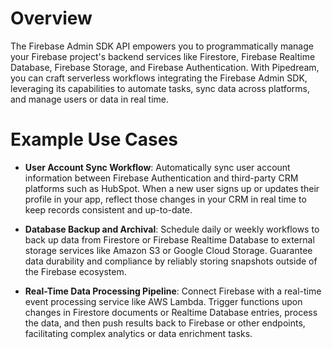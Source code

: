 # Overview

The Firebase Admin SDK API empowers you to programmatically manage your Firebase project's backend services like Firestore, Firebase Realtime Database, Firebase Storage, and Firebase Authentication. With Pipedream, you can craft serverless workflows integrating the Firebase Admin SDK, leveraging its capabilities to automate tasks, sync data across platforms, and manage users or data in real time.

# Example Use Cases

- **User Account Sync Workflow**: Automatically sync user account information between Firebase Authentication and third-party CRM platforms such as HubSpot. When a new user signs up or updates their profile in your app, reflect those changes in your CRM in real time to keep records consistent and up-to-date.

- **Database Backup and Archival**: Schedule daily or weekly workflows to back up data from Firestore or Firebase Realtime Database to external storage services like Amazon S3 or Google Cloud Storage. Guarantee data durability and compliance by reliably storing snapshots outside of the Firebase ecosystem.

- **Real-Time Data Processing Pipeline**: Connect Firebase with a real-time event processing service like AWS Lambda. Trigger functions upon changes in Firestore documents or Realtime Database entries, process the data, and then push results back to Firebase or other endpoints, facilitating complex analytics or data enrichment tasks.
